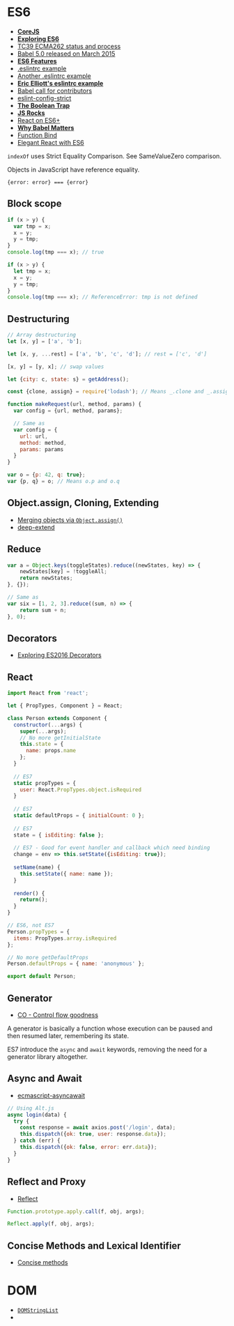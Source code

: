 # ES6

* [**CoreJS**](https://github.com/zloirock/core-js)
* [**Exploring ES6**](https://leanpub.com/exploring-es6/read)
* [TC39 ECMA262 status and process](https://github.com/tc39/ecma262)
* [Babel 5.0 released on March 2015](http://babeljs.io/blog/2015/03/31/5.0.0/)
* [**ES6 Features**](https://github.com/lukehoban/es6features#enhanced-object-literals)
* [.eslintrc example](https://github.com/jquery/esprima/blob/master/.eslintrc)
* [Another .eslintrc example](https://gist.github.com/ericelliott/ce988c1a808ad903a528#file-eslintrc)
* [**Eric Elliott's eslintrc example**](https://github.com/ericelliott/react-hello/blob/master/.eslintrc)
* [Babel call for contributors](https://github.com/babel/babel/issues/1347)
* [eslint-config-strict](https://github.com/keithamus/eslint-config-strict)
* [**The Boolean Trap**](http://ariya.ofilabs.com/2011/08/hall-of-api-shame-boolean-trap.html)
* [**JS Rocks**](http://jsrocks.org/)
* [React on ES6+](http://babeljs.io/blog/2015/06/07/react-on-es6-plus/)
* [**Why Babel Matters**](http://codemix.com/blog/why-babel-matters)
* [Function Bind](https://github.com/zenparsing/es-function-bind)
* [Elegant React with ES6](https://www.youtube.com/watch?v=GzChMXy-Es0)

`indexOf` uses Strict Equality Comparison. See SameValueZero comparison.

Objects in JavaScript have reference equality.

```
{error: error} === {error}
```

## Block scope

```js
if (x > y) {
  var tmp = x;
  x = y;
  y = tmp;}
console.log(tmp === x); // true

if (x > y) {
  let tmp = x;
  x = y;
  y = tmp;}
console.log(tmp === x); // ReferenceError: tmp is not defined
```

## Destructuring

```js
// Array destructuring
let [x, y] = ['a', 'b'];

let [x, y, ...rest] = ['a', 'b', 'c', 'd']; // rest = ['c', 'd']

[x, y] = [y, x]; // swap values
```

```js
let {city: c, state: s} = getAddress();
```

```js
const {clone, assign} = require('lodash'); // Means _.clone and _.assign

function makeRequest(url, method, params) {
  var config = {url, method, params};

  // Same as  var config = {
    url: url,
    method: method,
    params: params  }}

var o = {p: 42, q: true};
var {p, q} = o; // Means o.p and o.q```

## Object.assign, Cloning, Extending

* [Merging objects via `Object.assign()`](http://www.2ality.com/2014/01/object-assign.html)
* [deep-extend](??)

## Reduce

```js
var a = Object.keys(toggleStates).reduce((newStates, key) => {
	newStates[key] = !toggleAll;
	return newStates;}, {});

// Same as
var six = [1, 2, 3].reduce((sum, n) => {
	return sum + n;}, 0);
```

## Decorators

* [Exploring ES2016 Decorators](https://medium.com/google-developers/exploring-es7-decorators-76ecb65fb841)

## React

```js
import React from 'react';

let { PropTypes, Component } = React;

class Person extends Component {
  constructor(...args) {
    super(...args);
    // No more getInitialState
    this.state = {      name: props.name
    };  }
  
  // ES7
  static propTypes = {
    user: React.PropTypes.object.isRequired  }
  
  // ES7
  static defaultProps = { initialCount: 0 };
  
  // ES7
  state = { isEditing: false };
  	
  // ES7 - Good for event handler and callback which need binding  change = env => this.setState({isEditing: true});
  
  setName(name) {
    this.setState({ name: name });  }    
  render() {
    return();  }}

// ES6, not ES7
Person.propTypes = {
  items: PropTypes.array.isRequired};

// No more getDefaultProps
Person.defaultProps = { name: 'anonymous' };

export default Person;
```
	
## Generator

* [CO - Control flow goodness](https://github.com/tj/co)

A generator is basically a function whose execution can be paused and then resumed later, remembering its state.

ES7 introduce the `async` and `await` keywords, removing the need for a generator library altogether.

## Async and Await

* [ecmascript-asyncawait](https://github.com/lukehoban/ecmascript-asyncawait)

```js
// Using Alt.js
async login(data) {
  try {
    const response = await axios.post('/login', data);
    this.dispatch({ok: true, user: response.data});  } catch (err) {
    this.dispatch({ok: false, error: err.data});  }}
```

## Reflect and Proxy

* [Reflect](https://github.com/tvcutsem/harmony-reflect/wiki)

```js
Function.prototype.apply.call(f, obj, args);

Reflect.apply(f, obj, args);
```

## Concise Methods and Lexical Identifier

* [Concise methods](http://blog.getify.com/es6-concise-methods-lexical-or-not/)

# DOM

* [`DOMStringList`](https://developer.mozilla.org/en-US/docs/Web/API/DOMStringList)
* []()
